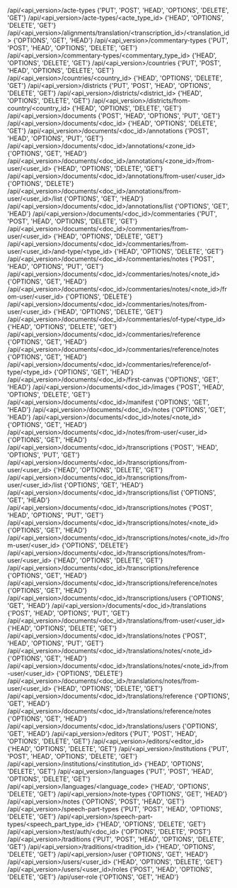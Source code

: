 /api/<api_version>/acte-types {'PUT', 'POST', 'HEAD', 'OPTIONS', 'DELETE', 'GET'}
/api/<api_version>/acte-types/<acte_type_id> {'HEAD', 'OPTIONS', 'DELETE', 'GET'}
/api/<api_version>/alignments/translation/<transcription_id>/<translation_id> {'OPTIONS', 'GET', 'HEAD'}
/api/<api_version>/commentary-types {'PUT', 'POST', 'HEAD', 'OPTIONS', 'DELETE', 'GET'}
/api/<api_version>/commentary-types/<commentary_type_id> {'HEAD', 'OPTIONS', 'DELETE', 'GET'}
/api/<api_version>/countries {'PUT', 'POST', 'HEAD', 'OPTIONS', 'DELETE', 'GET'}
/api/<api_version>/countries/<country_id> {'HEAD', 'OPTIONS', 'DELETE', 'GET'}
/api/<api_version>/districts {'PUT', 'POST', 'HEAD', 'OPTIONS', 'DELETE', 'GET'}
/api/<api_version>/districts/<district_id> {'HEAD', 'OPTIONS', 'DELETE', 'GET'}
/api/<api_version>/districts/from-country/<country_id> {'HEAD', 'OPTIONS', 'DELETE', 'GET'}
/api/<api_version>/documents {'POST', 'HEAD', 'OPTIONS', 'PUT', 'GET'}
/api/<api_version>/documents/<doc_id> {'HEAD', 'OPTIONS', 'DELETE', 'GET'}
/api/<api_version>/documents/<doc_id>/annotations {'POST', 'HEAD', 'OPTIONS', 'PUT', 'GET'}
/api/<api_version>/documents/<doc_id>/annotations/<zone_id> {'OPTIONS', 'GET', 'HEAD'}
/api/<api_version>/documents/<doc_id>/annotations/<zone_id>/from-user/<user_id> {'HEAD', 'OPTIONS', 'DELETE', 'GET'}
/api/<api_version>/documents/<doc_id>/annotations/from-user/<user_id> {'OPTIONS', 'DELETE'}
/api/<api_version>/documents/<doc_id>/annotations/from-user/<user_id>/list {'OPTIONS', 'GET', 'HEAD'}
/api/<api_version>/documents/<doc_id>/annotations/list {'OPTIONS', 'GET', 'HEAD'}
/api/<api_version>/documents/<doc_id>/commentaries {'PUT', 'POST', 'HEAD', 'OPTIONS', 'DELETE', 'GET'}
/api/<api_version>/documents/<doc_id>/commentaries/from-user/<user_id> {'HEAD', 'OPTIONS', 'DELETE', 'GET'}
/api/<api_version>/documents/<doc_id>/commentaries/from-user/<user_id>/and-type/<type_id> {'HEAD', 'OPTIONS', 'DELETE', 'GET'}
/api/<api_version>/documents/<doc_id>/commentaries/notes {'POST', 'HEAD', 'OPTIONS', 'PUT', 'GET'}
/api/<api_version>/documents/<doc_id>/commentaries/notes/<note_id> {'OPTIONS', 'GET', 'HEAD'}
/api/<api_version>/documents/<doc_id>/commentaries/notes/<note_id>/from-user/<user_id> {'OPTIONS', 'DELETE'}
/api/<api_version>/documents/<doc_id>/commentaries/notes/from-user/<user_id> {'HEAD', 'OPTIONS', 'DELETE', 'GET'}
/api/<api_version>/documents/<doc_id>/commentaries/of-type/<type_id> {'HEAD', 'OPTIONS', 'DELETE', 'GET'}
/api/<api_version>/documents/<doc_id>/commentaries/reference {'OPTIONS', 'GET', 'HEAD'}
/api/<api_version>/documents/<doc_id>/commentaries/reference/notes {'OPTIONS', 'GET', 'HEAD'}
/api/<api_version>/documents/<doc_id>/commentaries/reference/of-type/<type_id> {'OPTIONS', 'GET', 'HEAD'}
/api/<api_version>/documents/<doc_id>/first-canvas {'OPTIONS', 'GET', 'HEAD'}
/api/<api_version>/documents/<doc_id>/images {'POST', 'HEAD', 'OPTIONS', 'DELETE', 'GET'}
/api/<api_version>/documents/<doc_id>/manifest {'OPTIONS', 'GET', 'HEAD'}
/api/<api_version>/documents/<doc_id>/notes {'OPTIONS', 'GET', 'HEAD'}
/api/<api_version>/documents/<doc_id>/notes/<note_id> {'OPTIONS', 'GET', 'HEAD'}
/api/<api_version>/documents/<doc_id>/notes/from-user/<user_id> {'OPTIONS', 'GET', 'HEAD'}
/api/<api_version>/documents/<doc_id>/transcriptions {'POST', 'HEAD', 'OPTIONS', 'PUT', 'GET'}
/api/<api_version>/documents/<doc_id>/transcriptions/from-user/<user_id> {'HEAD', 'OPTIONS', 'DELETE', 'GET'}
/api/<api_version>/documents/<doc_id>/transcriptions/from-user/<user_id>/list {'OPTIONS', 'GET', 'HEAD'}
/api/<api_version>/documents/<doc_id>/transcriptions/list {'OPTIONS', 'GET', 'HEAD'}
/api/<api_version>/documents/<doc_id>/transcriptions/notes {'POST', 'HEAD', 'OPTIONS', 'PUT', 'GET'}
/api/<api_version>/documents/<doc_id>/transcriptions/notes/<note_id> {'OPTIONS', 'GET', 'HEAD'}
/api/<api_version>/documents/<doc_id>/transcriptions/notes/<note_id>/from-user/<user_id> {'OPTIONS', 'DELETE'}
/api/<api_version>/documents/<doc_id>/transcriptions/notes/from-user/<user_id> {'HEAD', 'OPTIONS', 'DELETE', 'GET'}
/api/<api_version>/documents/<doc_id>/transcriptions/reference {'OPTIONS', 'GET', 'HEAD'}
/api/<api_version>/documents/<doc_id>/transcriptions/reference/notes {'OPTIONS', 'GET', 'HEAD'}
/api/<api_version>/documents/<doc_id>/transcriptions/users {'OPTIONS', 'GET', 'HEAD'}
/api/<api_version>/documents/<doc_id>/translations {'POST', 'HEAD', 'OPTIONS', 'PUT', 'GET'}
/api/<api_version>/documents/<doc_id>/translations/from-user/<user_id> {'HEAD', 'OPTIONS', 'DELETE', 'GET'}
/api/<api_version>/documents/<doc_id>/translations/notes {'POST', 'HEAD', 'OPTIONS', 'PUT', 'GET'}
/api/<api_version>/documents/<doc_id>/translations/notes/<note_id> {'OPTIONS', 'GET', 'HEAD'}
/api/<api_version>/documents/<doc_id>/translations/notes/<note_id>/from-user/<user_id> {'OPTIONS', 'DELETE'}
/api/<api_version>/documents/<doc_id>/translations/notes/from-user/<user_id> {'HEAD', 'OPTIONS', 'DELETE', 'GET'}
/api/<api_version>/documents/<doc_id>/translations/reference {'OPTIONS', 'GET', 'HEAD'}
/api/<api_version>/documents/<doc_id>/translations/reference/notes {'OPTIONS', 'GET', 'HEAD'}
/api/<api_version>/documents/<doc_id>/translations/users {'OPTIONS', 'GET', 'HEAD'}
/api/<api_version>/editors {'PUT', 'POST', 'HEAD', 'OPTIONS', 'DELETE', 'GET'}
/api/<api_version>/editors/<editor_id> {'HEAD', 'OPTIONS', 'DELETE', 'GET'}
/api/<api_version>/institutions {'PUT', 'POST', 'HEAD', 'OPTIONS', 'DELETE', 'GET'}
/api/<api_version>/institutions/<institution_id> {'HEAD', 'OPTIONS', 'DELETE', 'GET'}
/api/<api_version>/languages {'PUT', 'POST', 'HEAD', 'OPTIONS', 'DELETE', 'GET'}
/api/<api_version>/languages/<language_code> {'HEAD', 'OPTIONS', 'DELETE', 'GET'}
/api/<api_version>/note-types {'OPTIONS', 'GET', 'HEAD'}
/api/<api_version>/notes {'OPTIONS', 'POST', 'HEAD', 'GET'}
/api/<api_version>/speech-part-types {'PUT', 'POST', 'HEAD', 'OPTIONS', 'DELETE', 'GET'}
/api/<api_version>/speech-part-types/<speech_part_type_id> {'HEAD', 'OPTIONS', 'DELETE', 'GET'}
/api/<api_version>/test/auth/<doc_id> {'OPTIONS', 'DELETE', 'POST'}
/api/<api_version>/traditions {'PUT', 'POST', 'HEAD', 'OPTIONS', 'DELETE', 'GET'}
/api/<api_version>/traditions/<tradition_id> {'HEAD', 'OPTIONS', 'DELETE', 'GET'}
/api/<api_version>/user {'OPTIONS', 'GET', 'HEAD'}
/api/<api_version>/users/<user_id> {'HEAD', 'OPTIONS', 'DELETE', 'GET'}
/api/<api_version>/users/<user_id>/roles {'POST', 'HEAD', 'OPTIONS', 'DELETE', 'GET'}
/api/user-role {'OPTIONS', 'GET', 'HEAD'}
